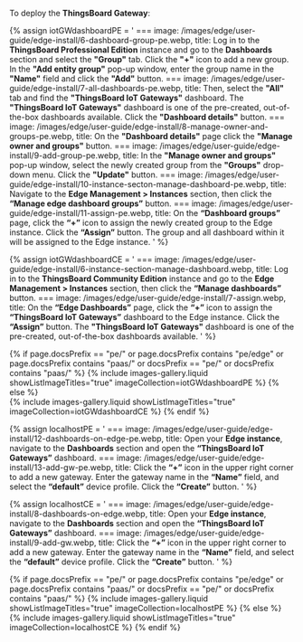 To deploy the **ThingsBoard Gateway**:

{% assign iotGWdashboardPE = '
    ===
        image: /images/edge/user-guide/edge-install/6-dashboard-group-pe.webp,
        title: Log in to the **ThingsBoard Professional Edition** instance and go to the **Dashboards** section and select the **"Group"** tab. Click the **"+"** icon to add a new group. In the **"Add entity group"** pop-up window, enter the group name in the **"Name"** field and click the **"Add"** button.
    ===
        image: /images/edge/user-guide/edge-install/7-all-dashboards-pe.webp,
        title: Then, select the **"All"** tab and find the **"ThingsBoard IoT Gateways"** dashboard. The **"ThingsBoard IoT Gateways"** dashboard is one of the pre-created, out-of-the-box dashboards available. Click the **"Dashboard details"** button.
    ===
        image: /images/edge/user-guide/edge-install/8-manage-owner-and-groups-pe.webp,
        title: On the **"Dashboard details"** page click the **"Manage owner and groups"** button.
    ===
        image: /images/edge/user-guide/edge-install/9-add-group-pe.webp,
        title: In the **"Manage owner and groups"** pop-up window, select the newly created group from the **"Groups"** drop-down menu. Click the **"Update"** button.
    ===
        image: /images/edge/user-guide/edge-install/10-instance-secton-manage-dashboard-pe.webp,
        title: Navigate to the **Edge Management > Instances** section, then click the **“Manage edge dashboard groups”** button.
    ===
        image: /images/edge/user-guide/edge-install/11-assign-pe.webp,
        title: On the **“Dashboard groups”** page, click the **“+”** icon to assign the newly created group to the Edge instance. Click the **“Assign”** button. The group and all dashboard within it will be assigned to the Edge instance.
'
%}

{% assign iotGWdashboardCE = '
    ===
        image: /images/edge/user-guide/edge-install/6-instance-section-manage-dashboard.webp,
        title: Log in to the **ThingsBoard Community Edition** instance and go to the **Edge Management > Instances** section, then click the **“Manage dashboards”** button.
    ===
        image: /images/edge/user-guide/edge-install/7-assign.webp,
        title: On the **“Edge Dashboards”** page, click the **“+”** icon to assign the **“ThingsBoard IoT Gateways”** dashboard to the Edge instance. Click the **“Assign”** button. The **"ThingsBoard IoT Gateways"** dashboard is one of the pre-created, out-of-the-box dashboards available.
'
%}

{% if page.docsPrefix == "pe/" or page.docsPrefix contains "pe/edge" or page.docsPrefix contains "paas/" or docsPrefix == "pe/" or docsPrefix contains "paas/" %}
    {% include images-gallery.liquid showListImageTitles="true" imageCollection=iotGWdashboardPE %}
{% else %}  
    {% include images-gallery.liquid showListImageTitles="true" imageCollection=iotGWdashboardCE %}
{% endif %}

{% assign localhostPE = '
    ===
        image: /images/edge/user-guide/edge-install/12-dashboards-on-edge-pe.webp,
        title: Open your **Edge instance**, navigate to the **Dashboards** section and open the **“ThingsBoard IoT Gateways”** dashboard.
    ===
        image: /images/edge/user-guide/edge-install/13-add-gw-pe.webp,
        title: Click the **“+”** icon in the upper right corner to add a new gateway. Enter the gateway name in the **“Name”** field, and select the **“default”** device profile. Click the **“Create”** button.
'
%}

{% assign localhostCE = '
    ===
        image: /images/edge/user-guide/edge-install/8-dashboards-on-edge.webp,
        title: Open your **Edge instance**, navigate to the **Dashboards** section and open the **“ThingsBoard IoT Gateways”** dashboard.
    ===
        image: /images/edge/user-guide/edge-install/9-add-gw.webp,
        title: Click the **“+”** icon in the upper right corner to add a new gateway. Enter the gateway name in the **“Name”** field, and select the **“default”** device profile. Click the **“Create”** button.
'
%}

{% if page.docsPrefix == "pe/" or page.docsPrefix contains "pe/edge" or page.docsPrefix contains "paas/" or docsPrefix == "pe/" or docsPrefix contains "paas/" %}
    {% include images-gallery.liquid showListImageTitles="true" imageCollection=localhostPE %}
{% else %}  
    {% include images-gallery.liquid showListImageTitles="true" imageCollection=localhostCE %}
{% endif %}
